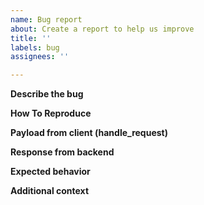 ```yaml
---
name: Bug report
about: Create a report to help us improve
title: ''
labels: bug
assignees: ''

---
```


**Describe the bug**

**How To Reproduce**

**Payload from client (handle_request)**

**Response  from backend**

**Expected behavior**

**Additional context**
